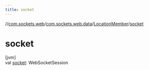 ```yaml
---
title: socket
---
```

//[com.sockets.web](../../../index.html)/[com.sockets.web.data](../index.html)/[LocationMember](index.html)/[socket](socket.html)



# socket



[jvm]\
val [socket](socket.html): WebSocketSession




